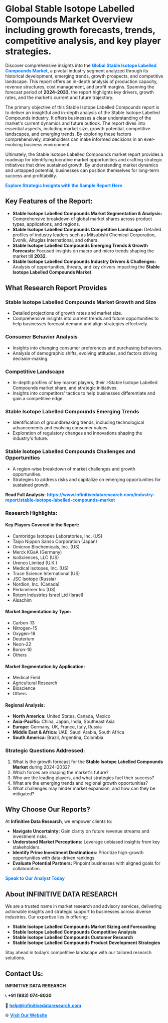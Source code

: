 <h1>Global Stable Isotope Labelled Compounds Market Overview including growth forecasts, trends, competitive analysis, and key player strategies.</h1>
<p>
Discover comprehensive insights into the 
<a href="https://www.infinitivedataresearch.com/industry-report/stable-isotope-labelled-compounds-market" rel="dofollow" style="color: #007BFF; text-decoration: none;"><strong>Global Stable Isotope Labelled Compounds Market</strong></a>, a pivotal industry segment analyzed through its historical development, emerging trends, growth prospects, and competitive landscape. This report offers an in-depth analysis of production capacity, revenue structures, cost management, and profit margins. Spanning the forecast period of <strong>2024–2033</strong>, the report highlights key drivers, growth rates, and the market’s current and future trajectory.
</p>
<p>
The primary objective of this Stable Isotope Labelled Compounds report is to deliver an insightful and in-depth analysis of the Stable Isotope Labelled Compounds industry. It offers businesses a clear understanding of the market's current dynamics and future outlook. The report dives into essential aspects, including market size, growth potential, competitive landscapes, and emerging trends. By exploring these factors comprehensively, stakeholders can make informed decisions in an ever-evolving business environment.
</p>
<p>
Ultimately, the Stable Isotope Labelled Compounds market report provides a roadmap for identifying lucrative market opportunities and crafting strategic initiatives that drive sustained growth. By understanding market dynamics and untapped potential, businesses can position themselves for long-term success and profitability.
</p>
<p>
<a href="https://www.infinitivedataresearch.com/request-sample/reportId=105938" style="color: #007BFF; text-decoration: none;"><strong>Explore Strategic Insights with the Sample Report Here</strong></a>
</p>

<h2>Key Features of the Report:</h2>
<ul>
<li><strong>Stable Isotope Labelled Compounds Market Segmentation & Analysis:</strong> Comprehensive breakdown of global market shares across product types, applications, and regions.</li>
<li><strong>Stable Isotope Labelled Compounds Competitive Landscape:</strong> Detailed profiles of industry leaders such as Mitsubishi Chemical Corporation, Evonik, Altuglas International, and others.</li>
<li><strong>Stable Isotope Labelled Compounds Emerging Trends & Growth Forecasts:</strong> Focused insights on macro and micro trends shaping the market till <strong>2032</strong>.</li>
<li><strong>Stable Isotope Labelled Compounds Industry Drivers & Challenges:</strong> Analysis of opportunities, threats, and key drivers impacting the <strong>Stable Isotope Labelled Compounds Market</strong>.</li>
</ul>

<h2>What Research Report Provides</h2>
<h3>Stable Isotope Labelled Compounds Market Growth and Size</h3>
<ul>
<li>Detailed projections of growth rates and market size.</li>
<li>Comprehensive insights into current trends and future opportunities to help businesses forecast demand and align strategies effectively.</li>
</ul>

<h3>Consumer Behavior Analysis</h3>
<ul>
<li>Insights into changing consumer preferences and purchasing behaviors.</li>
<li>Analysis of demographic shifts, evolving attitudes, and factors driving decision-making.</li>
</ul>

<h3>Competitive Landscape</h3>
<ul>
<li>In-depth profiles of key market players, their >Stable Isotope Labelled Compounds market share, and strategic initiatives.</li>
<li>Insights into competitors' tactics to help businesses differentiate and gain a competitive edge.</li>
</ul>

<h3>Stable Isotope Labelled Compounds Emerging Trends</h3>
<ul>
<li>Identification of groundbreaking trends, including technological advancements and evolving consumer values.</li>
<li>Exploration of regulatory changes and innovations shaping the industry's future.</li>
</ul>

<h3>Stable Isotope Labelled Compounds Challenges and Opportunities</h3>
<ul>
<li>A region-wise breakdown of market challenges and growth opportunities.</li>
<li>Strategies to address risks and capitalize on emerging opportunities for sustained growth.</li>
</ul>
<p><strong>Read Full Analysis:</strong> <a href="https://www.infinitivedataresearch.com/industry-report/stable-isotope-labelled-compounds-market" rel="dofollow" style="color: #007BFF; text-decoration: none;"><strong>https://www.infinitivedataresearch.com/industry-report/stable-isotope-labelled-compounds-market</strong></a></p>
<h3>Research Highlights:</h3>
<h4>Key Players Covered in the Report:</h4>
<ul><li>Cambridge Isotopes Laboratories, Inc. (US)</li><li>Taiyo Nippon Sanso Corporation (Japan)</li><li>Omicron Biochemicals, Inc. (US)</li><li>Merck KGaA (Germany)</li><li>IsoSciences, LLC (US)</li><li>Urenco Limited (U.K.)</li><li>Medical Isotopes, Inc. (US)</li><li>Trace Science International (US)</li><li>JSC Isotope (Russia)</li><li>Nordion, Inc. (Canada)</li><li>Perkinelmer Inc (US)</li><li>Rotem Industries Israel Ltd (Israel)</li><li>Alsachim</li></ul>
<h4>Market Segmentation by Type:</h4>
<ul><li>Carbon-13</li><li>Nitrogen-15</li><li>Oxygen-18</li><li>Deuterium</li><li>Neon-22</li><li>Boron-10</li><li>Others</li></ul>
<h4>Market Segmentation by Application:</h4>
<ul><li>Medical Field</li><li>Agricultural Research</li><li>Bioscience</li><li>Others</li></ul>

<h4>Regional Analysis:</h4>
<ul>
<li><strong>North America:</strong> United States, Canada, Mexico</li>
<li><strong>Asia-Pacific:</strong> China, Japan, India, Southeast Asia</li>
<li><strong>Europe:</strong> Germany, UK, France, Italy, Russia</li>
<li><strong>Middle East & Africa:</strong> UAE, Saudi Arabia, South Africa</li>
<li><strong>South America:</strong> Brazil, Argentina, Colombia</li>
</ul>

<h3>Strategic Questions Addressed:</h3>
<ol>
<li>What is the growth forecast for the <strong>Stable Isotope Labelled Compounds Market</strong> during 2024–2032?</li>
<li>Which forces are shaping the market's future?</li>
<li>Who are the leading players, and what strategies fuel their success?</li>
<li>What are the emerging trends and regional growth opportunities?</li>
<li>What challenges may hinder market expansion, and how can they be mitigated?</li>
</ol>

<h2>Why Choose Our Reports?</h2>
<p>At <strong>Infinitive Data Research</strong>, we empower clients to:</p>
<ul>
<li><strong>Navigate Uncertainty:</strong> Gain clarity on future revenue streams and investment risks.</li>
<li><strong>Understand Market Perceptions:</strong> Leverage unbiased insights from key stakeholders.</li>
<li><strong>Identify Prime Investment Destinations:</strong> Prioritize high-growth opportunities with data-driven rankings.</li>
<li><strong>Evaluate Potential Partners:</strong> Pinpoint businesses with aligned goals for collaboration.</li>
</ul>
<p><a href="https://www.infinitivedataresearch.com/industry-report/stable-isotope-labelled-compounds-market" rel="dofollow" style="color: #007BFF; text-decoration: none;"><strong>Speak to Our Analyst Today</strong></a></p>

<h2>About INFINITIVE DATA RESEARCH</h2>
<p>We are a trusted name in market research and advisory services, delivering actionable insights and strategic support to businesses across diverse industries. Our expertise lies in offering:</p>
<ul>
<li><strong>Stable Isotope Labelled Compounds Market Sizing and Forecasting</strong></li>
<li><strong>Stable Isotope Labelled Compounds Competitive Analysis</strong></li>
<li><strong>Stable Isotope Labelled Compounds Customer Research</strong></li>
<li><strong>Stable Isotope Labelled Compounds Product Development Strategies</strong></li>
</ul>
<p>Stay ahead in today’s competitive landscape with our tailored research solutions.</p>

<h2>Contact Us:</h2>
<p><strong>INFINITIVE DATA RESEARCH</strong></p>
<p>📞 <strong>+91 (883) 074-8030</strong></p>
<p>📧 <strong><a href="mailto:help@infinitivedataresearch.com" style="color: #007BFF;">help@infinitivedataresearch.com</a></strong></p>
<p>🌐 <strong><a href="https://www.infinitivedataresearch.com" rel="dofollow" style="color: #007BFF;">Visit Our Website</a></strong></p>